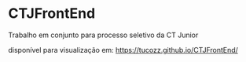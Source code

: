 # CTJFrontEnd
Trabalho em conjunto para processo seletivo da CT Junior

disponível para visualização em: https://tucozz.github.io/CTJFrontEnd/

